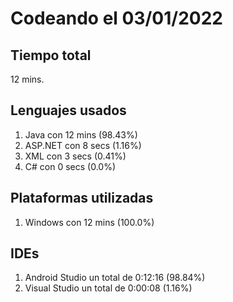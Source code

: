 # Codeando el 03/01/2022

## Tiempo total
12 mins.

## Lenguajes usados
1. Java con 12 mins (98.43%)
1. ASP.NET con 8 secs (1.16%)
1. XML con 3 secs (0.41%)
1. C# con 0 secs (0.0%)

## Plataformas utilizadas
1. Windows con 12 mins (100.0%)

## IDEs
1. Android Studio un total de 0:12:16 (98.84%)
1. Visual Studio un total de 0:00:08 (1.16%)
